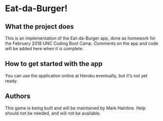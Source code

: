 # Eat-da-Burger!

## What the project does
This is an implementation of the Eat-da-Burger app, done as homework for the February 2018 UNC Coding Boot Camp. Comments on the app and code will be added here when it is complete.

## How to get started with the app
You can use the application online at Heroku eventually, but it's not yet ready.

## Authors
This game is being built and will be maintained by Mark Hainline. Help should not be needed, and will not be available.
